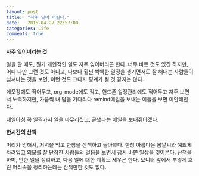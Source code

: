 ```yaml
---
layout: post
title:  "자주 잊어 버린다."
date:   2015-04-27 22:57:00
categories: Life
comments: true
---
```


**자주 잊어버리는 것**

일을 할 때도, 뭔가 개인적인 일도 자주 잊어버리곤 한다. 너무 바쁜 것도 있긴 하지만,
어디 나만 그런 것도 아니고, 나보다 훨씬 빡빡한 일정을 챙기면서도 잘 해내는 사람들이 
넘쳐나는 것을 보면, 이런 것도 그다지 핑계가 될 것 같지는 않다. 

메모장에도 적어두고, org-mode에도 적고, 핸드폰 일정관리에도 적어두고 자주 보면서 
노력하지만, 가끔씩 내 답을 기다리다 remind메일을 보내는 이들을 보면 미안해진다. 

내일아침 꼭 일찍가서 일을 마무리짓고, 끝냈다는 메일을 보내줘야겠다.

**한시간의 산책**

머리가 멍해서, 저녁을 먹고 한참을 산책하고 돌아왔다. 한창 아름다운 봄날씨와 
예쁘게 차려입고 외모를 잘 단장한 사람들의 걸음을 보면서 잠시 바쁜 일상을 잊어본다.
산책을 하며, 안한 일을 정리하고, 다음 일에 대한 계획도 세우곤 한다. 
모니터 앞에서 뿌옇게 흐린 머리속을 정리하는데는 산책만한 것도 없다. 
